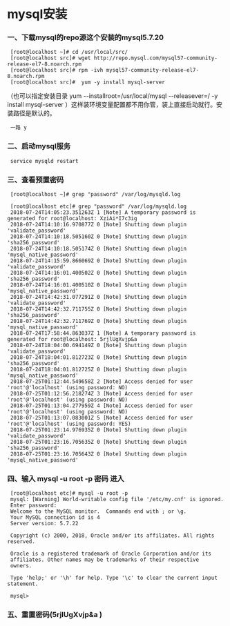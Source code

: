 # mysql安装

### 一、下载mysql的repo源这个安装的mysql5.7.20

     [root@localhost ~]# cd /usr/local/src/
     [root@localhost src]# wget http://repo.mysql.com/mysql57-community-release-el7-8.noarch.rpm 
     [root@localhost src]# rpm -ivh mysql57-community-release-el7-8.noarch.rpm 
     [root@localhost src]#  yum -y install mysql-server 

（也可以指定安装目录     yum --installroot=/usr/local/mysql --releasever=/ -y install mysql-server  ）这样装环境变量配置都不用你管，装上直接启动就行。安装路径是默认的。

     一路 y     

### 二、启动mysql服务

     service mysqld restart

### 三、查看预置密码

     [root@localhost ~]# grep "password" /var/log/mysqld.log    

     [root@localhost etc]# grep "password" /var/log/mysqld.log    
     2018-07-24T14:05:23.351263Z 1 [Note] A temporary password is generated for root@localhost: XziAi*I7c3ig
     2018-07-24T14:10:16.970877Z 0 [Note] Shutting down plugin 'validate_password'
     2018-07-24T14:10:18.505160Z 0 [Note] Shutting down plugin 'sha256_password'
     2018-07-24T14:10:18.505174Z 0 [Note] Shutting down plugin 'mysql_native_password'
     2018-07-24T14:15:59.866069Z 0 [Note] Shutting down plugin 'validate_password'
     2018-07-24T14:16:01.400502Z 0 [Note] Shutting down plugin 'sha256_password'
     2018-07-24T14:16:01.400510Z 0 [Note] Shutting down plugin 'mysql_native_password'
     2018-07-24T14:42:31.077291Z 0 [Note] Shutting down plugin 'validate_password'
     2018-07-24T14:42:32.711755Z 0 [Note] Shutting down plugin 'sha256_password'
     2018-07-24T14:42:32.711769Z 0 [Note] Shutting down plugin 'mysql_native_password'
     2018-07-24T17:58:44.863037Z 1 [Note] A temporary password is generated for root@localhost: 5rjlUgXvjp&a
     2018-07-24T18:04:00.694149Z 0 [Note] Shutting down plugin 'validate_password'
     2018-07-24T18:04:01.812723Z 0 [Note] Shutting down plugin 'sha256_password'
     2018-07-24T18:04:01.812725Z 0 [Note] Shutting down plugin 'mysql_native_password'
     2018-07-25T01:12:44.549658Z 2 [Note] Access denied for user 'root'@'localhost' (using password: NO)
     2018-07-25T01:12:56.218274Z 3 [Note] Access denied for user 'root'@'localhost' (using password: NO)
     2018-07-25T01:13:04.277959Z 4 [Note] Access denied for user 'root'@'localhost' (using password: NO)
     2018-07-25T01:13:07.083001Z 5 [Note] Access denied for user 'root'@'localhost' (using password: YES)
     2018-07-25T01:23:14.976935Z 0 [Note] Shutting down plugin 'validate_password'
     2018-07-25T01:23:16.705635Z 0 [Note] Shutting down plugin 'sha256_password'
     2018-07-25T01:23:16.705643Z 0 [Note] Shutting down plugin 'mysql_native_password'

### 四、输入 mysql -u root -p   密码 进入

     [root@localhost etc]# mysql -u root -p
     mysql: [Warning] World-writable config file '/etc/my.cnf' is ignored.
     Enter password: 
     Welcome to the MySQL monitor.  Commands end with ; or \g.
     Your MySQL connection id is 4
     Server version: 5.7.22

     Copyright (c) 2000, 2018, Oracle and/or its affiliates. All rights reserved.

     Oracle is a registered trademark of Oracle Corporation and/or its
     affiliates. Other names may be trademarks of their respective
     owners.

     Type 'help;' or '\h' for help. Type '\c' to clear the current input statement.

     mysql> 

### 五、重置密码(5rjlUgXvjp&a )

